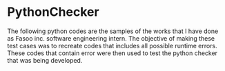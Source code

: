 # PythonChecker

The following python codes are the samples of the works that I have done as Fasoo inc. software engineering intern.
The objective of making these test cases was to recreate codes that includes all possible runtime errors.
These codes that contain error were then used to test the python checker that was being developed.
